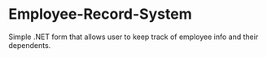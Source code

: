 # Employee-Record-System
Simple .NET form that allows user to keep track of employee info and their dependents. 
